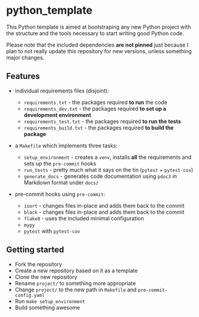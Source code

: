 # python_template
This Python template is aimed at bootstraping any new Python project with the structure and
the tools necessary to start writing good Python code.

Please note that the included dependencies **are not pinned** just because I plan to not really
update this repository for new versions, unless something major changes.

## Features
* individual requirements files (disjoint):
  + `requirements.txt` - the packages required **to run** the code
  + `requirements_dev.txt` - the packages required **to set up a development environment**
  + `requirements_test.txt` - the packages required **to run the tests**
  + `requirements_build.txt` - the packages required **to build the package**

* a `Makefile` which implements three tasks:
  + `setup_environment` - creates a `venv`, installs **all** the requirements and sets up the `pre-commit` hooks
  + `run_tests` - pretty much what it says on the tin (`pytest` + `pytest-cov`)
  + `generate_docs` - generates code documentation using `pdoc3` in Markdown format under `docs/`

* pre-commit hooks using `pre-commit`:
  + `isort` - changes files in-place and adds them back to the commit
  + `black` - changes files in-place and adds them back to the commit
  + `flake8` - uses the included minimal configuration
  + `mypy`
  + `pytest` with `pytest-cov`

## Getting started
* Fork the repository
* Create a new repository based on it as a template
* Clone the new repository
* Rename `project/` to something more appropriate
* Change `project/` to the new path in `Makefile` and `pre-commit-config.yaml`
* Run `make setup_environment`
* Build something awesome